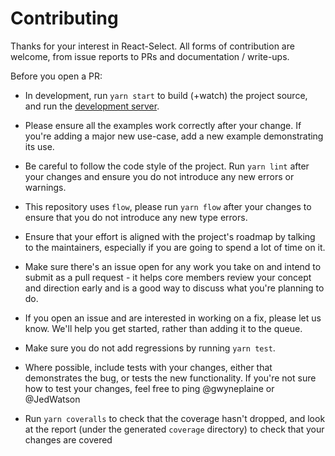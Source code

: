 # Contributing

Thanks for your interest in React-Select. All forms of contribution are
welcome, from issue reports to PRs and documentation / write-ups.

Before you open a PR:

* In development, run `yarn start` to build (+watch) the project source, and run
the [development server](http://localhost:8000).
* Please ensure all the examples work correctly after your change. If you're
adding a major new use-case, add a new example demonstrating its use.
* Be careful to follow the code style of the project. Run `yarn lint` after
your changes and ensure you do not introduce any new errors or warnings.
* This repository uses `flow`, please run `yarn flow` after your changes to ensure
that you do not introduce any new type errors.

* Ensure that your effort is aligned with the project's roadmap by talking to
the maintainers, especially if you are going to spend a lot of time on it.
* Make sure there's an issue open for any work you take on and intend to submit
as a pull request - it helps core members review your concept and direction
early and is a good way to discuss what you're planning to do.
* If you open an issue and are interested in working on a fix, please let us
know. We'll help you get started, rather than adding it to the queue.
* Make sure you do not add regressions by running `yarn test`.
* Where possible, include tests with your changes, either that demonstrates the
bug, or tests the new functionality. If you're not sure how to test your
changes, feel free to ping @gwyneplaine or @JedWatson
* Run `yarn coveralls` to check that the coverage hasn't dropped, and look at the
report (under the generated `coverage` directory) to check that your changes are
covered
